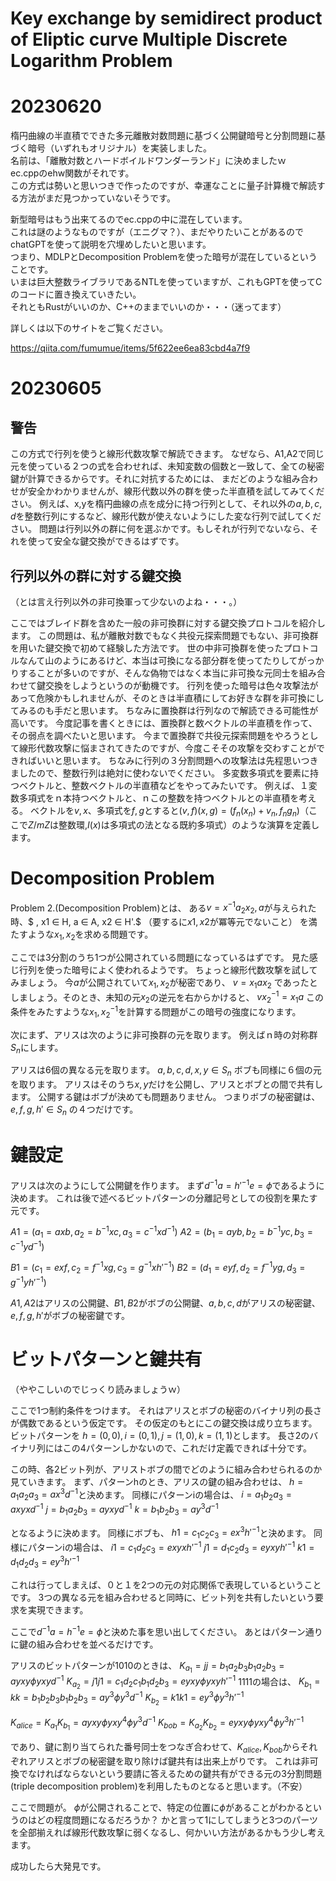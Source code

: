 # Key exchange by semidirect product of Eliptic curve Multiple Discrete Logarithm Problem

# 20230620
楕円曲線の半直積でできた多元離散対数問題に基づく公開鍵暗号と分割問題に基づく暗号（いずれもオリジナル）を実装しました。  
名前は、「離散対数とハードボイルドワンダーランド」に決めましたｗ  
ec.cppのehw関数がそれです。  
この方式は勢いと思いつきで作ったのですが、幸運なことに量子計算機で解読する方法がまだ見つかっていないそうです。  

新型暗号はもう出来てるのでec.cppの中に混在しています。  
これは謎のようなものですが（エニグマ？）、まだやりたいことがあるのでchatGPTを使って説明を穴埋めしたいと思います。  
つまり、MDLPとDecomposition Problemを使った暗号が混在しているということです。  
いまは巨大整数ライブラリであるNTLを使っていますが、これもGPTを使ってCのコードに置き換えていきたい。  
それともRustがいいのか、C++のままでいいのか・・・（迷ってます）  

詳しくは以下のサイトをご覧ください。

https://qiita.com/fumumue/items/5f622ee6ea83cbd4a7f9

# 20230605
## 警告
この方式で行列を使うと線形代数攻撃で解読できます。
なぜなら、A1,A2で同じ元を使っている２つの式を合わせれば、未知変数の個数と一致して、全ての秘密鍵が計算できるからです。それに対抗するためには、
まだどのような組み合わせが安全かわかりませんが、線形代数以外の群を使った半直積を試してみてください。
例えば、x,yを楕円曲線の点を成分に持つ行列として、それ以外の$a,b,c,d$を整数行列にするなど、線形代数が使えないようにした変な行列で試してください。
問題は行列以外の群に何を選ぶかです。もしそれが行列でないなら、それを使って安全な鍵交換ができるはずです。

## 行列以外の群に対する鍵交換
（とは言え行列以外の非可換軍って少ないのよね・・・。）

ここではブレイド群を含めた一般の非可換群に対する鍵交換プロトコルを紹介します。
この問題は、私が離散対数でもなく共役元探索問題でもない、非可換群を用いた鍵交換で初めて経験した方法です。
世の中非可換群を使ったプロトコルなんて山のようにあるけど、本当は可換になる部分群を使ってたりしてがっかりすることが多いのですが、そんな偽物ではなく本当に非可換な元同士を組み合わせて鍵交換をしようというのが動機です。
行列を使った暗号は色々攻撃法があって危険かもしれませんが、そのときは半直積にしてお好きな群を非可換にしてみるのも手だと思います。
ちなみに置換群は行列なので解読できる可能性が高いです。
今度記事を書くときには、置換群と数ベクトルの半直積を作って、その弱点を調べたいと思います。
今まで置換群で共役元探索問題をやろうとして線形代数攻撃に悩まされてきたのですが、今度こそその攻撃を交わすことができればいいと思います。
ちなみに行列の３分割問題への攻撃法は先程思いつきましたので、整数行列は絶対に使わないでください。
多変数多項式を要素に持つベクトルと、整数ベクトルの半直積などをやってみたいです。
例えば、１変数多項式をｎ本持つベクトルと、ｎこの整数を持つベクトルとの半直積を考える。
ベクトルを$v,x$、多項式を$f,g$とすると$(v,f)(x,g)=(f_n(x_n)+v_n,f_ng_n)$（ここで$Z/mZ$は整数環,$I(x)$は多項式の法となる既約多項式）のような演算を定義します。

# Decomposition Problem

Problem 2.(Decomposition Problem)とは、 
ある$v = x^{-1}a_2x_2,a$が与えられた時、$ , x1 ∈ H, a ∈ A, x2 ∈ H'.$
（要するに$x1,x2$が冪等元でないこと）
を満たすような$x_1,x_2$を求める問題です。

ここでは3分割のうち1つが公開されている問題になっているはずです。
見た感じ行列を使った暗号によく使われるようです。
ちょっと線形代数攻撃を試してみましょう。
今$a$が公開されていて$x_1,x_2$が秘密であり、
$v=x_1ax_2$
であったとしましょう。そのとき、未知の元$x_2$の逆元を右からかけると、
$vx_2^{-1}=x_1a$
この条件をみたすような$x_1,x_2^{-1}$を計算する問題がこの暗号の強度になります。

次にまず、アリスは次のように非可換群の元を取ります。
例えばｎ時の対称群$S_n$にします。

アリスは6個の異なる元を取ります。
$a,b,c,d,x,y \in S_n$
ボブも同様に６個の元を取ります。
アリスはそのうち$x,y$だけを公開し、アリスとボブとの間で共有します。
公開する鍵はボブが決めても問題ありません。
つまりボブの秘密鍵は、
$e,f,g,h' \in S_n$
の４つだけです。

# 鍵設定
アリスは次のようにして公開鍵を作ります。
まず$d^{-1}a=h'^{-1}e=\phi$であるように決めます。
これは後で述べるビットパターンの分離記号としての役割を果たす元です。

$A1=(a_1=axb,a_2=b^{-1}xc,a_3=c^{-1}xd^{-1})$
$A2=(b_1=ayb,b_2=b^{-1}yc,b_3=c^{-1}yd^{-1})$

$B1=(c_1=exf,c_2=f^{-1}xg,c_3=g^{-1}xh'^{-1})$
$B2=(d_1=eyf,d_2=f^{-1}yg,d_3=g^{-1}y h'^{-1})$

$A1,A2$はアリスの公開鍵、$B1,B2$がボブの公開鍵、$a,b,c,d$がアリスの秘密鍵、$e,f,g,h'$がボブの秘密鍵です。

# ビットパターンと鍵共有
（ややこしいのでじっくり読みましょうｗ）

ここで1つ制約条件をつけます。
それはアリスとボブの秘密のバイナリ列の長さが偶数であるという仮定です。
その仮定のもとにこの鍵交換は成り立ちます。
ビットパターンを
$h=(0,0),i=(0,1),j=(1,0),k=(1,1)$とします。
長さ2のバイナリ列にはこの4パターンしかないので、これだけ定義できれば十分です。

この時、各2ビット列が、アリストボブの間でどのように組み合わせられるのか見ていきます。
まず、パターンhのとき、アリスの鍵の組み合わせは、
$h=a_1a_2a_3=ax^3d^{-1}$と決めます。
同様にパターンiの場合は、
$i=a_1b_2a_3=axyxd^{-1}$
$j=b_1a_2b_3=ayxyd^{-1}$
$k=b_1b_2b_3=ay^3d^{-1}$

となるように決めます。
同様にボブも、
$h1=c_1c_2c_3=ex^3h'^{-1}$と決めます。
同様にパターンiの場合は、
$i1=c_1d_2c_3=exyxh'^{-1}$
$j1=d_1c_2d_3=eyxyh'^{-1}$
$k1=d_1d_2d_3=ey^3h'^{-1}$

これは行ってしまえば、０と１を2つの元の対応関係で表現しているということです。
3つの異なる元を組み合わせると同時に、ビット列を共有したいという要求を実現できます。

ここで$d^{-1}a=h^{-1}e=\phi$と決めた事を思い出してください。
あとはパターン通りに鍵の組み合わせを並べるだけです。

アリスのビットパターンが1010のときは、
$K_{a_1}=jj=b_1a_2b_3b_1a_2b_3=ayxy\phi yxyd^{-1}$
$K_{a_2}=j1j1=c_1d_2c_1b_1d_2b_3=eyxy\phi yxyh'^{-1}$
1111の場合は、
$K_{b_1}=kk=b_1b_2b_3b_1b_2b_3=ay^3\phi y^3d^{-1}$
$K_{b_2}=k1k1=ey^3\phi y^3h'^{-1}$

$K_{alice}=K_{a_1}K_{b_1}=ayxy\phi yxy^4\phi y^3d^{-1}$
$K_{bob}=K_{a_2}K_{b_2}=eyxy\phi yxy^4\phi y^3h'^{-1}$

であり、鍵に割り当てられた番号同士をつなぎ合わせて、$K_{alice},K_{bob}$からそれぞれアリスとボブの秘密鍵を取り除けば鍵共有は出来上がりです。
これは非可換でなければならないという要請に答えるための鍵共有ができる元の3分割問題(triple decomposition problem)を利用したものとなると思います。（不安）

ここで問題が。
$\phi$が公開されることで、特定の位置に$\phi$があることがわかるというのはどの程度問題になるだろうか？
かと言って1にしてしまうと3つのパーツを全部揃えれば線形代数攻撃に弱くなるし、何かいい方法があるかもう少し考えます。

成功したら大発見です。

